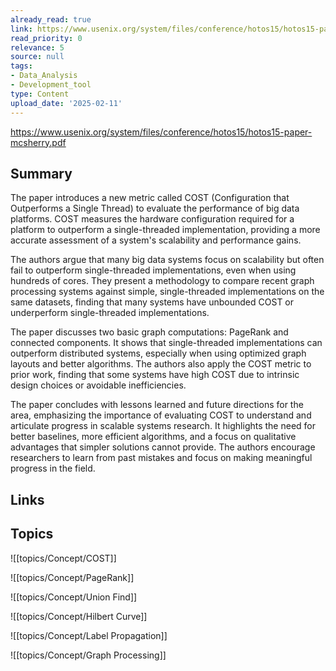 ```yaml
---
already_read: true
link: https://www.usenix.org/system/files/conference/hotos15/hotos15-paper-mcsherry.pdf
read_priority: 0
relevance: 5
source: null
tags:
- Data_Analysis
- Development_tool
type: Content
upload_date: '2025-02-11'
---
```


https://www.usenix.org/system/files/conference/hotos15/hotos15-paper-mcsherry.pdf
## Summary

The paper introduces a new metric called COST (Configuration that Outperforms a Single Thread) to evaluate the performance of big data platforms. COST measures the hardware configuration required for a platform to outperform a single-threaded implementation, providing a more accurate assessment of a system's scalability and performance gains.

The authors argue that many big data systems focus on scalability but often fail to outperform single-threaded implementations, even when using hundreds of cores. They present a methodology to compare recent graph processing systems against simple, single-threaded implementations on the same datasets, finding that many systems have unbounded COST or underperform single-threaded implementations.

The paper discusses two basic graph computations: PageRank and connected components. It shows that single-threaded implementations can outperform distributed systems, especially when using optimized graph layouts and better algorithms. The authors also apply the COST metric to prior work, finding that some systems have high COST due to intrinsic design choices or avoidable inefficiencies.

The paper concludes with lessons learned and future directions for the area, emphasizing the importance of evaluating COST to understand and articulate progress in scalable systems research. It highlights the need for better baselines, more efficient algorithms, and a focus on qualitative advantages that simpler solutions cannot provide. The authors encourage researchers to learn from past mistakes and focus on making meaningful progress in the field.
## Links


## Topics

![[topics/Concept/COST]]

![[topics/Concept/PageRank]]

![[topics/Concept/Union Find]]

![[topics/Concept/Hilbert Curve]]

![[topics/Concept/Label Propagation]]

![[topics/Concept/Graph Processing]]